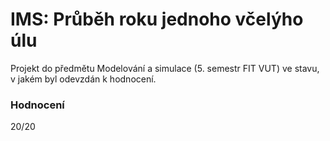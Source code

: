 IMS: Průběh roku jednoho včelýho úlu
==============
Projekt do předmětu Modelování a simulace (5. semestr FIT VUT) ve stavu, v jakém byl odevzdán k hodnocení.

### Hodnocení
20/20
